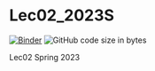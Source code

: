 # Lec02_2023S
[![Binder](https://mybinder.org/badge_logo.svg)](https://mybinder.org/v2/gh/ishii-futoshi/Lec02_2023S/HEAD?urlpath=rstudio)
![GitHub code size in bytes](https://img.shields.io/github/languages/code-size/ishii-futoshi/Lec02_2023S)

Lec02 Spring 2023
